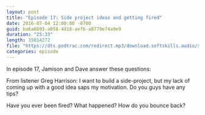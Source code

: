```yaml
---
layout: post
title: "Episode 17: Side project ideas and getting fired"
date: 2016-07-04 12:00:00 -0700
guid: ba6a0893-a058-4d18-aefb-a8779e74a9e9
duration: "25:33"
length: 35014272
file: "https://dts.podtrac.com/redirect.mp3/download.softskills.audio/sse-017.mp3"
categories: episode
---
```






In episode 17, Jamison and  Dave answer these questions:

From listener Greg Harrison: I want to build a side-project, but my lack of coming up with a good idea saps my motivation. Do you guys have any tips?

Have you ever been fired? What happened? How do you bounce back?



